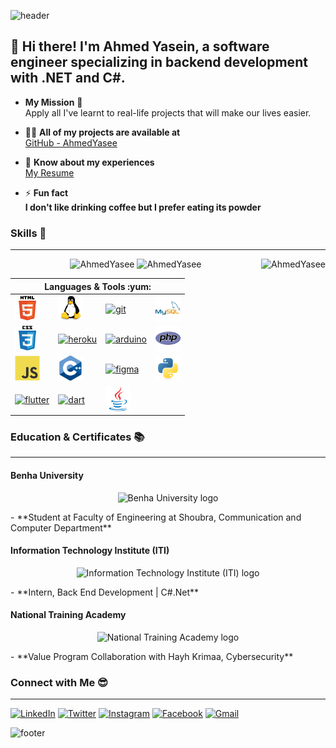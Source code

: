 ![header](https://capsule-render.vercel.app/api?type=wave&color=gradient&height=200&section=header&text=Welcome%20to%20My%20Magic%20Community!&fontSize=50&fontAlign=50&fontAlignY=45&desc=Hi%20there!%20I'm%20Ahmed%20Yasein,%20a%20Software%20Engineer&descAlign=50&descAlignY=65)

## 👋 Hi there! I'm Ahmed Yasein, a software engineer specializing in backend development with .NET and C#.

- **My Mission** :lying_face: <br>
  Apply all I've learnt to real-life projects that will make our lives easier.

- 👨‍💻 **All of my projects are available at** <br>
  [GitHub - AhmedYasee](https://github.com/AhmedYasee)

- 📄 **Know about my experiences** <br>
  [My Resume](https://drive.google.com/file/d/1cupTqWUsFGE256Cds-vKUK6ObZUOOtJT/view?usp=sharing)

- ⚡ **Fun fact** <br>
  **I don't like drinking coffee but I prefer eating its powder**

### Skills :star_struck:
---

<p align="center">
  <img width="350px" src="https://github-readme-stats.vercel.app/api/top-langs?username=AhmedYasee&show_icons=true&theme=radical&layout=compact" alt="AhmedYasee"/>
  <img width="420px" src="https://github-readme-stats.vercel.app/api?username=AhmedYasee&show_icons=true&theme=radical" alt="AhmedYasee"/>
  <img align="right" src="https://github-readme-streak-stats.herokuapp.com/?user=AhmedYasee&theme=radical" alt="AhmedYasee"/>
</p>

<table>
  <thead>
    <tr>
      <th colspan="4">Languages & Tools :yum:</th>
    </tr>
  </thead>
  <tbody>
    <tr>
      <td><a href="https://www.w3.org/html/" target="_blank" rel="noreferrer"><img src="https://raw.githubusercontent.com/devicons/devicon/master/icons/html5/html5-original-wordmark.svg" alt="html5" width="40" height="40"/></a></td>
      <td><a href="https://www.linux.org/" target="_blank" rel="noreferrer"><img src="https://raw.githubusercontent.com/devicons/devicon/master/icons/linux/linux-original.svg" alt="linux" width="40" height="40"/></a></td>
      <td><a href="https://git-scm.com/" target="_blank" rel="noreferrer"><img src="https://www.vectorlogo.zone/logos/git-scm/git-scm-icon.svg" alt="git" width="40" height="40"/></a></td>
      <td><a href="https://www.mysql.com/" target="_blank" rel="noreferrer"><img src="https://raw.githubusercontent.com/devicons/devicon/master/icons/mysql/mysql-original-wordmark.svg" alt="mysql" width="40" height="40"/></a></td>
    </tr>
    <tr>
      <td><a href="https://www.w3schools.com/css/" target="_blank" rel="noreferrer"><img src="https://raw.githubusercontent.com/devicons/devicon/master/icons/css3/css3-original-wordmark.svg" alt="css3" width="40" height="40"/></a></td>
      <td><a href="https://heroku.com" target="_blank" rel="noreferrer"><img src="https://www.vectorlogo.zone/logos/heroku/heroku-icon.svg" alt="heroku" width="40" height="40"/></a></td>
      <td><a href="https://www.arduino.cc/" target="_blank" rel="noreferrer"><img src="https://cdn.worldvectorlogo.com/logos/arduino-1.svg" alt="arduino" width="40" height="40"/></a></td>
      <td><a href="https://www.php.net" target="_blank" rel="noreferrer"><img src="https://raw.githubusercontent.com/devicons/devicon/master/icons/php/php-original.svg" alt="php" width="40" height="40"/></a></td>
    </tr>
    <tr>
      <td><a href="https://developer.mozilla.org/en-US/docs/Web/JavaScript" target="_blank" rel="noreferrer"><img src="https://raw.githubusercontent.com/devicons/devicon/master/icons/javascript/javascript-original.svg" alt="javascript" width="40" height="40"/></a></td>
      <td><a href="https://www.w3schools.com/cpp/" target="_blank" rel="noreferrer"><img src="https://raw.githubusercontent.com/devicons/devicon/master/icons/cplusplus/cplusplus-original.svg" alt="cplusplus" width="40" height="40"/></a></td>
      <td><a href="https://www.figma.com/" target="_blank" rel="noreferrer"><img src="https://www.vectorlogo.zone/logos/figma/figma-icon.svg" alt="figma" width="40" height="40"/></a></td>
      <td><a href="https://www.python.org" target="_blank" rel="noreferrer"><img src="https://raw.githubusercontent.com/devicons/devicon/master/icons/python/python-original.svg" alt="python" width="40" height="40"/></a></td>
    </tr>
    <tr>
      <td><a href="https://flutter.dev" target="_blank" rel="noreferrer"><img src="https://www.vectorlogo.zone/logos/flutterio/flutterio-icon.svg" alt="flutter" width="40" height="40"/></a></td>
      <td><a href="https://dart.dev" target="_blank" rel="noreferrer"><img src="https://www.vectorlogo.zone/logos/dartlang/dartlang-icon.svg" alt="dart" width="40" height="40"/></a></td>
      <td><a href="https://www.java.com" target="_blank" rel="noreferrer"><img src="https://raw.githubusercontent.com/devicons/devicon/master/icons/java/java-original.svg" alt="java" width="40" height="40"/></a></td>
    </tr>
  </tbody>
</table>

### Education & Certificates :books:
---

#### Benha University
<p align="center">
  <img src="https://th.bing.com/th/id/R.8e8a90a94083813432628457eb4da146?rik=GNT3JtZh8umQoQ&pid=ImgRaw&r=0" width="80" height="80" alt="Benha University logo"/>
</p>
- **Student at Faculty of Engineering at Shoubra, Communication and Computer Department**


#### Information Technology Institute (ITI)
<p align="center">
  <img src="https://images.wuzzuf-data.net/files/company_logo/Information-Technology-Institute-Egypt-57238-1601285572-og.png" width="80" height="80" alt="Information Technology Institute (ITI) logo"/>
</p>
- **Intern, Back End Development | C#.Net**


#### National Training Academy
<p align="center">
  <img src="https://eicwegypt.com/wp-content/uploads/2022/02/Logo-4.jpg" width="80" height="80" alt="National Training Academy logo"/>
</p>
- **Value Program Collaboration with Hayh Krimaa, Cybersecurity**


### Connect with Me :sunglasses:
---

[![LinkedIn](https://img.shields.io/badge/LinkedIn-0077B5?style=for-the-badge&logo=linkedin&logoColor=white)](https://www.linkedin.com/in/ahmed-yaseen-ab9379215/)
[![Twitter](https://img.shields.io/badge/Twitter-1DA1F2?style=for-the-badge&logo=twitter&logoColor=white)](https://twitter.com/)
[![Instagram](https://img.shields.io/badge/Instagram-E4405F?style=for-the-badge&logo=instagram&logoColor=white)](https://instagram.com/)
[![Facebook](https://img.shields.io/badge/Facebook-1877F2?style=for-the-badge&logo=facebook&logoColor=white)](https://facebook.com/)
[![Gmail](https://img.shields.io/badge/Gmail-EA4335?style=for-the-badge&logo=gmail&logoColor=white)](mailto:engahmedyaseen4@gmail.com)

![footer](https://capsule-render.vercel.app/api?type=wave&color=gradient&height=150&section=footer)
